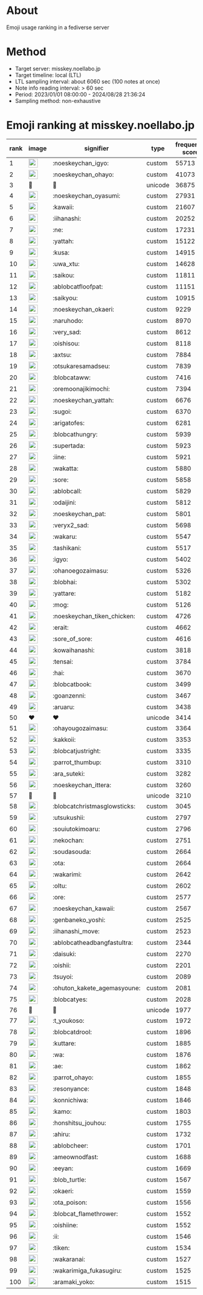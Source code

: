 # About
Emoji usage ranking in a fediverse server

# Method
- Target server: misskey.noellabo.jp
- Target timeline: local (LTL)
- LTL sampling interval: about 6060 sec (100 notes at once)
- Note info reading interval: > 60 sec
- Period: 2023/01/01 08:00:00 - 2024/08/28 21:36:24 
- Sampling method: non-exhaustive

# Emoji ranking at misskey.noellabo.jp

|rank|image|signifier|type|frequency score|
|----|----|----|----|----|
|1|<img height="24" src="https://misskey.noellabo.jp/emoji/noeskeychan_igyo.webp">|:noeskeychan_igyo:|custom|55713|
|2|<img height="24" src="https://misskey.noellabo.jp/emoji/noeskeychan_ohayo.webp">|:noeskeychan_ohayo:|custom|41073|
|3|🎉|🎉|unicode|36875|
|4|<img height="24" src="https://misskey.noellabo.jp/emoji/noeskeychan_oyasumi.webp">|:noeskeychan_oyasumi:|custom|27931|
|5|<img height="24" src="https://misskey.noellabo.jp/emoji/kawaii.webp">|:kawaii:|custom|21607|
|6|<img height="24" src="https://misskey.noellabo.jp/emoji/iihanashi.webp">|:iihanashi:|custom|20252|
|7|<img height="24" src="https://misskey.noellabo.jp/emoji/ne.webp">|:ne:|custom|17231|
|8|<img height="24" src="https://misskey.noellabo.jp/emoji/yattah.webp">|:yattah:|custom|15122|
|9|<img height="24" src="https://misskey.noellabo.jp/emoji/kusa.webp">|:kusa:|custom|14915|
|10|<img height="24" src="https://misskey.noellabo.jp/emoji/uwa_xtu.webp">|:uwa_xtu:|custom|14628|
|11|<img height="24" src="https://misskey.noellabo.jp/emoji/saikou.webp">|:saikou:|custom|11811|
|12|<img height="24" src="https://misskey.noellabo.jp/emoji/ablobcatfloofpat.webp">|:ablobcatfloofpat:|custom|11151|
|13|<img height="24" src="https://misskey.noellabo.jp/emoji/saikyou.webp">|:saikyou:|custom|10915|
|14|<img height="24" src="https://misskey.noellabo.jp/emoji/noeskeychan_okaeri.webp">|:noeskeychan_okaeri:|custom|9229|
|15|<img height="24" src="https://misskey.noellabo.jp/emoji/naruhodo.webp">|:naruhodo:|custom|8970|
|16|<img height="24" src="https://misskey.noellabo.jp/emoji/very_sad.webp">|:very_sad:|custom|8612|
|17|<img height="24" src="https://misskey.noellabo.jp/emoji/oishisou.webp">|:oishisou:|custom|8118|
|18|<img height="24" src="https://misskey.noellabo.jp/emoji/axtsu.webp">|:axtsu:|custom|7884|
|19|<img height="24" src="https://misskey.noellabo.jp/emoji/otsukaresamadseu.webp">|:otsukaresamadseu:|custom|7839|
|20|<img height="24" src="https://misskey.noellabo.jp/emoji/blobcataww.webp">|:blobcataww:|custom|7416|
|21|<img height="24" src="https://misskey.noellabo.jp/emoji/oremoonajikimochi.webp">|:oremoonajikimochi:|custom|7394|
|22|<img height="24" src="https://misskey.noellabo.jp/emoji/noeskeychan_yattah.webp">|:noeskeychan_yattah:|custom|6676|
|23|<img height="24" src="https://misskey.noellabo.jp/emoji/sugoi.webp">|:sugoi:|custom|6370|
|24|<img height="24" src="https://misskey.noellabo.jp/emoji/arigatofes.webp">|:arigatofes:|custom|6281|
|25|<img height="24" src="https://misskey.noellabo.jp/emoji/blobcathungry.webp">|:blobcathungry:|custom|5939|
|26|<img height="24" src="https://misskey.noellabo.jp/emoji/supertada.webp">|:supertada:|custom|5923|
|27|<img height="24" src="https://misskey.noellabo.jp/emoji/iine.webp">|:iine:|custom|5921|
|28|<img height="24" src="https://misskey.noellabo.jp/emoji/wakatta.webp">|:wakatta:|custom|5880|
|29|<img height="24" src="https://misskey.noellabo.jp/emoji/sore.webp">|:sore:|custom|5858|
|30|<img height="24" src="https://misskey.noellabo.jp/emoji/ablobcall.webp">|:ablobcall:|custom|5829|
|31|<img height="24" src="https://misskey.noellabo.jp/emoji/odaijini.webp">|:odaijini:|custom|5812|
|32|<img height="24" src="https://misskey.noellabo.jp/emoji/noeskeychan_pat.webp">|:noeskeychan_pat:|custom|5801|
|33|<img height="24" src="https://misskey.noellabo.jp/emoji/veryx2_sad.webp">|:veryx2_sad:|custom|5698|
|34|<img height="24" src="https://misskey.noellabo.jp/emoji/wakaru.webp">|:wakaru:|custom|5547|
|35|<img height="24" src="https://misskey.noellabo.jp/emoji/tashikani.webp">|:tashikani:|custom|5517|
|36|<img height="24" src="https://misskey.noellabo.jp/emoji/igyo.webp">|:igyo:|custom|5402|
|37|<img height="24" src="https://misskey.noellabo.jp/emoji/ohanoegozaimasu.webp">|:ohanoegozaimasu:|custom|5326|
|38|<img height="24" src="https://misskey.noellabo.jp/emoji/blobhai.webp">|:blobhai:|custom|5302|
|39|<img height="24" src="https://misskey.noellabo.jp/emoji/yattare.webp">|:yattare:|custom|5182|
|40|<img height="24" src="https://misskey.noellabo.jp/emoji/mog.webp">|:mog:|custom|5126|
|41|<img height="24" src="https://misskey.noellabo.jp/emoji/noeskeychan_tiken_chicken.webp">|:noeskeychan_tiken_chicken:|custom|4726|
|42|<img height="24" src="https://misskey.noellabo.jp/emoji/erait.webp">|:erait:|custom|4662|
|43|<img height="24" src="https://misskey.noellabo.jp/emoji/sore_of_sore.webp">|:sore_of_sore:|custom|4616|
|44|<img height="24" src="https://misskey.noellabo.jp/emoji/kowaihanashi.webp">|:kowaihanashi:|custom|3818|
|45|<img height="24" src="https://misskey.noellabo.jp/emoji/tensai.webp">|:tensai:|custom|3784|
|46|<img height="24" src="https://misskey.noellabo.jp/emoji/hai.webp">|:hai:|custom|3670|
|47|<img height="24" src="https://misskey.noellabo.jp/emoji/blobcatbook.webp">|:blobcatbook:|custom|3499|
|48|<img height="24" src="https://misskey.noellabo.jp/emoji/goanzenni.webp">|:goanzenni:|custom|3467|
|49|<img height="24" src="https://misskey.noellabo.jp/emoji/aruaru.webp">|:aruaru:|custom|3438|
|50|❤|❤|unicode|3414|
|51|<img height="24" src="https://misskey.noellabo.jp/emoji/ohayougozaimasu.webp">|:ohayougozaimasu:|custom|3364|
|52|<img height="24" src="https://misskey.noellabo.jp/emoji/kakkoii.webp">|:kakkoii:|custom|3353|
|53|<img height="24" src="https://misskey.noellabo.jp/emoji/blobcatjustright.webp">|:blobcatjustright:|custom|3335|
|54|<img height="24" src="https://misskey.noellabo.jp/emoji/parrot_thumbup.webp">|:parrot_thumbup:|custom|3310|
|55|<img height="24" src="https://misskey.noellabo.jp/emoji/ara_suteki.webp">|:ara_suteki:|custom|3282|
|56|<img height="24" src="https://misskey.noellabo.jp/emoji/noeskeychan_ittera.webp">|:noeskeychan_ittera:|custom|3260|
|57|🍗|🍗|unicode|3210|
|58|<img height="24" src="https://misskey.noellabo.jp/emoji/blobcatchristmasglowsticks.webp">|:blobcatchristmasglowsticks:|custom|3045|
|59|<img height="24" src="https://misskey.noellabo.jp/emoji/utsukushii.webp">|:utsukushii:|custom|2797|
|60|<img height="24" src="https://misskey.noellabo.jp/emoji/souiutokimoaru.webp">|:souiutokimoaru:|custom|2796|
|61|<img height="24" src="https://misskey.noellabo.jp/emoji/nekochan.webp">|:nekochan:|custom|2751|
|62|<img height="24" src="https://misskey.noellabo.jp/emoji/soudasouda.webp">|:soudasouda:|custom|2664|
|63|<img height="24" src="https://misskey.noellabo.jp/emoji/ota.webp">|:ota:|custom|2664|
|64|<img height="24" src="https://misskey.noellabo.jp/emoji/wakarimi.webp">|:wakarimi:|custom|2642|
|65|<img height="24" src="https://misskey.noellabo.jp/emoji/oltu.webp">|:oltu:|custom|2602|
|66|<img height="24" src="https://misskey.noellabo.jp/emoji/ore.webp">|:ore:|custom|2577|
|67|<img height="24" src="https://misskey.noellabo.jp/emoji/noeskeychan_kawaii.webp">|:noeskeychan_kawaii:|custom|2567|
|68|<img height="24" src="https://misskey.noellabo.jp/emoji/genbaneko_yoshi.webp">|:genbaneko_yoshi:|custom|2525|
|69|<img height="24" src="https://misskey.noellabo.jp/emoji/iihanashi_move.webp">|:iihanashi_move:|custom|2523|
|70|<img height="24" src="https://misskey.noellabo.jp/emoji/ablobcatheadbangfastultra.webp">|:ablobcatheadbangfastultra:|custom|2344|
|71|<img height="24" src="https://misskey.noellabo.jp/emoji/daisuki.webp">|:daisuki:|custom|2270|
|72|<img height="24" src="https://misskey.noellabo.jp/emoji/oishii.webp">|:oishii:|custom|2201|
|73|<img height="24" src="https://misskey.noellabo.jp/emoji/tsuyoi.webp">|:tsuyoi:|custom|2089|
|74|<img height="24" src="https://misskey.noellabo.jp/emoji/ohuton_kakete_agemasyoune.webp">|:ohuton_kakete_agemasyoune:|custom|2081|
|75|<img height="24" src="https://misskey.noellabo.jp/emoji/blobcatyes.webp">|:blobcatyes:|custom|2028|
|76|👀|👀|unicode|1977|
|77|<img height="24" src="https://misskey.noellabo.jp/emoji/t_youkoso.webp">|:t_youkoso:|custom|1972|
|78|<img height="24" src="https://misskey.noellabo.jp/emoji/blobcatdrool.webp">|:blobcatdrool:|custom|1896|
|79|<img height="24" src="https://misskey.noellabo.jp/emoji/kuttare.webp">|:kuttare:|custom|1885|
|80|<img height="24" src="https://misskey.noellabo.jp/emoji/wa.webp">|:wa:|custom|1876|
|81|<img height="24" src="https://misskey.noellabo.jp/emoji/ae.webp">|:ae:|custom|1862|
|82|<img height="24" src="https://misskey.noellabo.jp/emoji/parrot_ohayo.webp">|:parrot_ohayo:|custom|1855|
|83|<img height="24" src="https://misskey.noellabo.jp/emoji/resonyance.webp">|:resonyance:|custom|1848|
|84|<img height="24" src="https://misskey.noellabo.jp/emoji/konnichiwa.webp">|:konnichiwa:|custom|1846|
|85|<img height="24" src="https://misskey.noellabo.jp/emoji/kamo.webp">|:kamo:|custom|1803|
|86|<img height="24" src="https://misskey.noellabo.jp/emoji/honshitsu_jouhou.webp">|:honshitsu_jouhou:|custom|1755|
|87|<img height="24" src="https://misskey.noellabo.jp/emoji/ahiru.webp">|:ahiru:|custom|1732|
|88|<img height="24" src="https://misskey.noellabo.jp/emoji/ablobcheer.webp">|:ablobcheer:|custom|1701|
|89|<img height="24" src="https://misskey.noellabo.jp/emoji/ameownodfast.webp">|:ameownodfast:|custom|1688|
|90|<img height="24" src="https://misskey.noellabo.jp/emoji/eeyan.webp">|:eeyan:|custom|1669|
|91|<img height="24" src="https://misskey.noellabo.jp/emoji/blob_turtle.webp">|:blob_turtle:|custom|1567|
|92|<img height="24" src="https://misskey.noellabo.jp/emoji/okaeri.webp">|:okaeri:|custom|1559|
|93|<img height="24" src="https://misskey.noellabo.jp/emoji/ota_poison.webp">|:ota_poison:|custom|1556|
|94|<img height="24" src="https://misskey.noellabo.jp/emoji/blobcat_flamethrower.webp">|:blobcat_flamethrower:|custom|1552|
|95|<img height="24" src="https://misskey.noellabo.jp/emoji/oishiine.webp">|:oishiine:|custom|1552|
|96|<img height="24" src="https://misskey.noellabo.jp/emoji/ii.webp">|:ii:|custom|1546|
|97|<img height="24" src="https://misskey.noellabo.jp/emoji/tiken.webp">|:tiken:|custom|1534|
|98|<img height="24" src="https://misskey.noellabo.jp/emoji/wakaranai.webp">|:wakaranai:|custom|1527|
|99|<img height="24" src="https://misskey.noellabo.jp/emoji/wakarimiga_fukasugiru.webp">|:wakarimiga_fukasugiru:|custom|1525|
|100|<img height="24" src="https://misskey.noellabo.jp/emoji/aramaki_yoko.webp">|:aramaki_yoko:|custom|1515|
